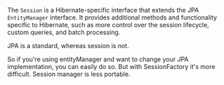 The `Session` is a Hibernate-specific interface that extends the JPA `EntityManager` interface. It provides additional methods and functionality specific to Hibernate, such as more control over the session lifecycle, custom queries, and batch processing.

JPA is a standard, whereas session is not.

So if you're using entityManager and want to change your JPA implementation, you can easily do so. But with SessionFactory it's more difficult. Session manager is less portable.